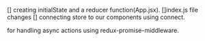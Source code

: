 [] creating initialState and a reducer function(App.jsx).
[]index.js file  changes
[] connecting store to our components using connect.

for handling async actions using redux-promise-middleware. 